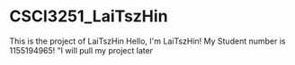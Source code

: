 # CSCI3251_LaiTszHin
This is the project of LaiTszHin
Hello, I'm LaiTszHin!
My Student number is 1155194965!
”I will pull my project later
